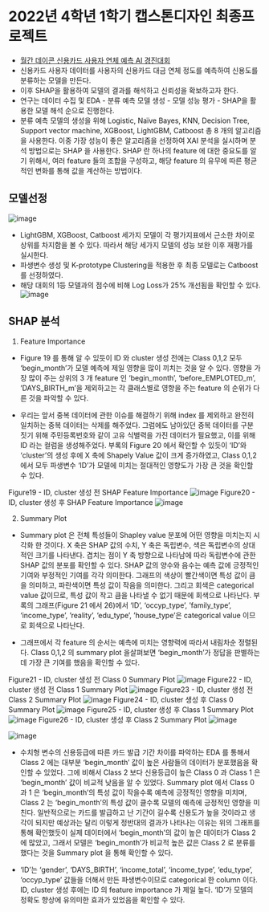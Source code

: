 # 2022년 4학년 1학기 캡스톤디자인 최종프로젝트
- [월간 데이콘 신용카드 사용자 연체 예측 AI 경진대회](https://dacon.io/competitions/official/235713/overview/description)
- 신용카드 사용자 데이터를 사용자의 신용카드 대금 연체 정도를 예측하여 신용도를 분류하는 모델을 만든다.
- 이후 SHAP을 활용하여 모델의 결과를 해석하고 신뢰성을 확보하고자 한다.
- 연구는 데이터 수집 및 EDA - 분류 예측 모델 생성 - 모델 성능 평가 - SHAP을 활용한 모델 해석 순으로 진행한다.
- 분류 예측 모델의 생성을 위해 Logistic, Naïve Bayes, KNN, Decision Tree, Support vector machine, XGBoost, LightGBM, Catboost 총 8 개의 알고리즘을 사용한다. 이중 가장 성능이 좋은 알고리즘을 선정하여 XAI 분석을 실시하며 분석 방법으로는 SHAP 을 사용한다. SHAP 란 하나의 feature 에 대한 중요도를 알기 위해서, 여러 feature 들의 조합을 구성하고, 해당 feature 의 유무에 따른 평균적인 변화를 통해 값을 계산하는 방법이다.

## 모델선정
![image](https://user-images.githubusercontent.com/93179525/220556521-ded01dbc-3365-479f-9388-495fbf4d3ea7.png)
- LightGBM, XGBoost, Catboost 세가지 모델이 각 평가지표에서 근소한 차이로 상위를 차지함을 볼 수 있다. 따라서 해당 세가지 모델의 성능 보완 이후 재평가를 실시한다.
- 파생변수 생성 및 K-prototype Clustering을 적용한 후 최종 모델로는 Catboost를 선정하였다.
- 해당 대회의 1등 모델과의 점수에 비해 Log Loss가 25% 개선됨을 확인할 수 있다.
![image](https://user-images.githubusercontent.com/93179525/220556450-05e99010-f266-4502-b100-8a8a8cbc202c.png)

## SHAP 분석
1. Feature Importance
- Figure 19 를 통해 알 수 있듯이 ID 와 cluster 생성 전에는 Class 0,1,2 모두 ‘begin_month’가 모델 예측에
제일 영향을 많이 끼치는 것을 알 수 있다. 영향을 가장 많이 주는 상위의 3 개 feature 인 ‘begin_month’, 
‘before_EMPLOTED_m’, ’DAYS_BIRTH_m’을 제외하고는 각 클래스별로 영향을 주는 feature 의 순위가 다른 것을
파악할 수 있다.

- 우리는 앞서 중복 데이터에 관한 이슈를 해결하기 위해 index 를 제외하고 완전히 일치하는 중복 데이터는
삭제를 해주었다. 그럼에도 남아있던 중복 데이터를 구분 짓기 위해 주민등록번호와 같이 고유 식별력을 가진
데이터가 필요했고, 이를 위해 ID 라는 컬럼을 생성해주었다. 부록의 Figure 20 에서 확인할 수 있듯이 ‘ID’와
‘cluster’의 생성 후에 X 축에 Shapely Value 값이 크게 증가하였고, Class 0,1,2 에서 모두 파생변수 ‘ID’가 모델에
미치는 절대적인 영향도가 가장 큰 것을 확인할 수 있다.

Figure19 - ID, cluster 생성 전 SHAP Feature Importance
![image](https://user-images.githubusercontent.com/93179525/220558158-c4e5e7e7-a304-47df-a641-5455b789ae69.png)
Figure20 - ID, cluster 생성 후 SHAP Feature Importance
![image](https://user-images.githubusercontent.com/93179525/220558016-bac7be9b-e2b0-4e6f-95ff-4b4c6f080861.png)

2. Summary Plot
- Summary plot 은 전체 특성들이 Shapley value 분포에 어떤 영향을 미치는지 시각화 한 것이다. X 축은 SHAP 
값의 수치, Y 축은 독립변수, 색은 독립변수의 상대적인 크기를 나타낸다. 겹치는 점이 Y 축 방향으로 나타남에
따라 독립변수에 관한 SHAP 값의 분포를 확인할 수 있다. SHAP 값의 양수와 음수는 예측 값에 긍정적인 기여와
부정적인 기여를 각각 의미한다. 그래프의 색상이 빨간색이면 특성 값이 큼을 의미하고, 파란색이면 특성 값이
작음을 의미한다. 그리고 회색은 categorical value 값이므로, 특성 값이 작고 큼을 나타낼 수 없기 때문에
회색으로 나타난다. 부록의 그래프(Figure 21 에서 26)에서 ‘ID’, ‘occyp_type’, ’family_type’, ‘income_type’, ’reality’, 
‘edu_type’, ’house_type’은 categorical value 이므로 회색으로 나타난다.

- 그래프에서 각 feature 의 순서는 예측에 미치는 영향력에 따라서 내림차순 정렬된다. Class 0,1,2 의 summary 
plot 을살펴보면 ‘begin_month’가 정답을 판별하는데 가장 큰 기여를 했음을 확인할 수 있다.

Figure21 - ID, cluster 생성 전 Class 0 Summary Plot
![image](https://user-images.githubusercontent.com/93179525/220559060-389cf23b-a28a-472f-9c30-ba742c9a06b5.png)
Figure22 - ID, cluster 생성 전 Class 1 Summary Plot
![image](https://user-images.githubusercontent.com/93179525/220559190-4ec5e828-c692-4312-ab1c-1bee2c34e8dd.png)
Figure23 - ID, cluster 생성 전 Class 2 Summary Plot
![image](https://user-images.githubusercontent.com/93179525/220559233-d784a08b-d8c4-486b-a278-bdf6c803b1f0.png)
Figure24 - ID, cluster 생성 후 Class 0 Summary Plot
![image](https://user-images.githubusercontent.com/93179525/220559286-ab329ab5-0fcc-4f61-b723-f3966206e740.png)
Figure25 - ID, cluster 생성 후 Class 1 Summary Plot
![image](https://user-images.githubusercontent.com/93179525/220559404-8ad044dc-7a19-45c1-8d14-6ac62924920a.png)
Figure26 - ID, cluster 생성 후 Class 2 Summary Plot
![image](https://user-images.githubusercontent.com/93179525/220559431-a18781f9-9ba9-480f-a9e0-dafa894c9153.png)

![image](https://user-images.githubusercontent.com/93179525/220558776-65688ed3-d5be-47d2-a883-4dd20df4b178.png)
- 수치형 변수의 신용등급에 따른 카드 발급 기간 차이를 파악하는 EDA 를 통해서 Class 2 에는 대부분
‘begin_month’ 값이 높은 사람들의 데이터가 분포했음을 확인할 수 있었다. 그에 비해서 Class 2 보다 신용등급이
높은 Class 0 과 Class 1 은 ‘begin_month’ 값이 비교적 낮음을 알 수 있었다.
Summary plot 에서 Class 0 과 1 은 ‘begin_month’의 특성 값이 작을수록 예측에 긍정적인 영향을 미치며, Class 
2 는 ‘begin_month’의 특성 값이 클수록 모델의 예측에 긍정적인 영향을 미친다. 일반적으로는 카드를 발급하고
난 기간이 길수록 신용도가 높을 것이라고 생각이 되지만 예상과는 달리 이렇게 정반대의 결과가 나타나는
이유는 위의 그래프를 통해 확인했듯이 실제 데이터에서 ‘begin_month’의 값이 높은 데이터가 Class 2 에 많았고,
그래서 모델은 ‘begin_month’가 비교적 높은 값은 Class 2 로 분류를 했다는 것을 Summary plot 을 통해 확인할
수 있다.

- ‘ID’는 ‘gender’, ‘DAYS_BIRTH’, ‘income_total’, ‘income_type’, ‘edu_type’, ‘occyp_type’ 값들을 더해서 만든
파생변수이므로 categorical 한 column 이다. ID, cluster 생성 후에는 ID 의 feature importance 가 제일 높다. ‘ID’가
모델의 정확도 향상에 유의미한 효과가 있었음을 확인할 수 있다.

